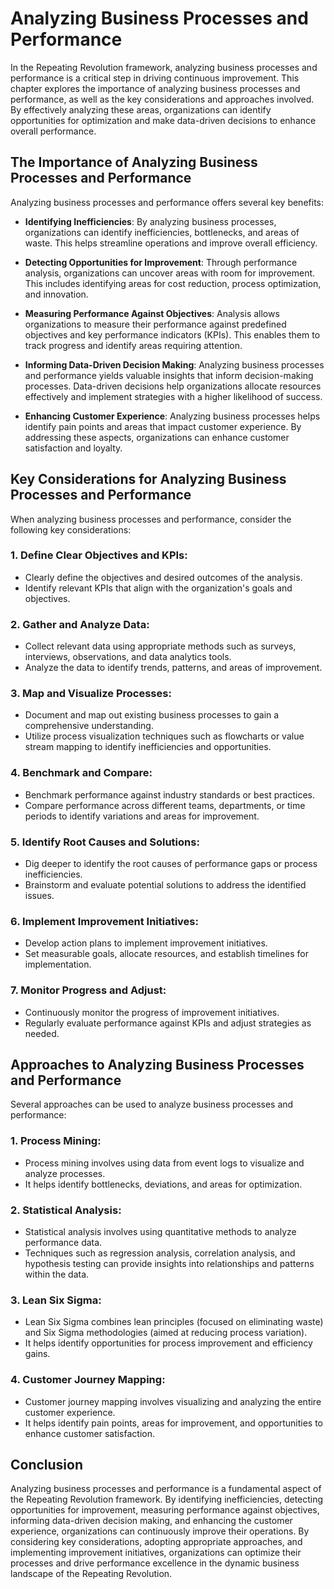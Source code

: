 Analyzing Business Processes and Performance
=====================================================

In the Repeating Revolution framework, analyzing business processes and performance is a critical step in driving continuous improvement. This chapter explores the importance of analyzing business processes and performance, as well as the key considerations and approaches involved. By effectively analyzing these areas, organizations can identify opportunities for optimization and make data-driven decisions to enhance overall performance.

**The Importance of Analyzing Business Processes and Performance**
------------------------------------------------------------------

Analyzing business processes and performance offers several key benefits:

* **Identifying Inefficiencies**: By analyzing business processes, organizations can identify inefficiencies, bottlenecks, and areas of waste. This helps streamline operations and improve overall efficiency.

* **Detecting Opportunities for Improvement**: Through performance analysis, organizations can uncover areas with room for improvement. This includes identifying areas for cost reduction, process optimization, and innovation.

* **Measuring Performance Against Objectives**: Analysis allows organizations to measure their performance against predefined objectives and key performance indicators (KPIs). This enables them to track progress and identify areas requiring attention.

* **Informing Data-Driven Decision Making**: Analyzing business processes and performance yields valuable insights that inform decision-making processes. Data-driven decisions help organizations allocate resources effectively and implement strategies with a higher likelihood of success.

* **Enhancing Customer Experience**: Analyzing business processes helps identify pain points and areas that impact customer experience. By addressing these aspects, organizations can enhance customer satisfaction and loyalty.

**Key Considerations for Analyzing Business Processes and Performance**
-----------------------------------------------------------------------

When analyzing business processes and performance, consider the following key considerations:

### 1. **Define Clear Objectives and KPIs**:

* Clearly define the objectives and desired outcomes of the analysis.
* Identify relevant KPIs that align with the organization's goals and objectives.

### 2. **Gather and Analyze Data**:

* Collect relevant data using appropriate methods such as surveys, interviews, observations, and data analytics tools.
* Analyze the data to identify trends, patterns, and areas of improvement.

### 3. **Map and Visualize Processes**:

* Document and map out existing business processes to gain a comprehensive understanding.
* Utilize process visualization techniques such as flowcharts or value stream mapping to identify inefficiencies and opportunities.

### 4. **Benchmark and Compare**:

* Benchmark performance against industry standards or best practices.
* Compare performance across different teams, departments, or time periods to identify variations and areas for improvement.

### 5. **Identify Root Causes and Solutions**:

* Dig deeper to identify the root causes of performance gaps or process inefficiencies.
* Brainstorm and evaluate potential solutions to address the identified issues.

### 6. **Implement Improvement Initiatives**:

* Develop action plans to implement improvement initiatives.
* Set measurable goals, allocate resources, and establish timelines for implementation.

### 7. **Monitor Progress and Adjust**:

* Continuously monitor the progress of improvement initiatives.
* Regularly evaluate performance against KPIs and adjust strategies as needed.

**Approaches to Analyzing Business Processes and Performance**
--------------------------------------------------------------

Several approaches can be used to analyze business processes and performance:

### 1. **Process Mining**:

* Process mining involves using data from event logs to visualize and analyze processes.
* It helps identify bottlenecks, deviations, and areas for optimization.

### 2. **Statistical Analysis**:

* Statistical analysis involves using quantitative methods to analyze performance data.
* Techniques such as regression analysis, correlation analysis, and hypothesis testing can provide insights into relationships and patterns within the data.

### 3. **Lean Six Sigma**:

* Lean Six Sigma combines lean principles (focused on eliminating waste) and Six Sigma methodologies (aimed at reducing process variation).
* It helps identify opportunities for process improvement and efficiency gains.

### 4. **Customer Journey Mapping**:

* Customer journey mapping involves visualizing and analyzing the entire customer experience.
* It helps identify pain points, areas for improvement, and opportunities to enhance customer satisfaction.

**Conclusion**
--------------

Analyzing business processes and performance is a fundamental aspect of the Repeating Revolution framework. By identifying inefficiencies, detecting opportunities for improvement, measuring performance against objectives, informing data-driven decision making, and enhancing the customer experience, organizations can continuously improve their operations. By considering key considerations, adopting appropriate approaches, and implementing improvement initiatives, organizations can optimize their processes and drive performance excellence in the dynamic business landscape of the Repeating Revolution.
